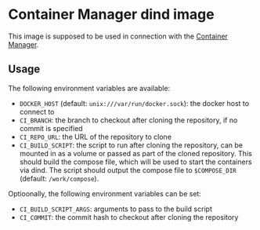 # Container Manager dind image

This image is supposed to be used in connection with the [Container Manager](https://github.com/dr460nf1r3/container-manager).

## Usage

The following environment variables are available:

- `DOCKER_HOST` (default: `unix:///var/run/docker.sock`): the docker host to connect to
- `CI_BRANCH`: the branch to checkout after cloning the repository, if no commit is specified
- `CI_REPO_URL`: the URL of the repository to clone
- `CI_BUILD_SCRIPT`: the script to run after cloning the repository, can be mounted in as a volume or passed as part of the cloned repository. This should build the compose file, which will be used to start the containers via dind. The script should output the compose file to `$COMPOSE_DIR` (default: `/work/compose`).

Optioonally, the following environment variables can be set:

- `CI_BUILD_SCRIPT_ARGS`: arguments to pass to the build script
- `CI_COMMIT`: the commit hash to checkout after cloning the repository
